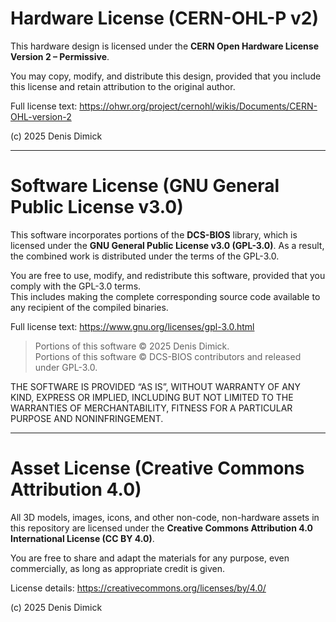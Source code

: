 # Hardware License (CERN-OHL-P v2)

This hardware design is licensed under the **CERN Open Hardware License Version 2 – Permissive**.

You may copy, modify, and distribute this design, provided that you include this license and retain attribution to the original author.

Full license text: https://ohwr.org/project/cernohl/wikis/Documents/CERN-OHL-version-2

(c) 2025 Denis Dimick


---

# Software License (GNU General Public License v3.0)

This software incorporates portions of the **DCS-BIOS** library, which is licensed under the **GNU General Public License v3.0 (GPL-3.0)**.
As a result, the combined work is distributed under the terms of the GPL-3.0.

You are free to use, modify, and redistribute this software, provided that you comply with the GPL-3.0 terms.  
This includes making the complete corresponding source code available to any recipient of the compiled binaries.

Full license text: https://www.gnu.org/licenses/gpl-3.0.html

> Portions of this software © 2025 Denis Dimick.  
> Portions of this software © DCS-BIOS contributors and released under GPL-3.0.

THE SOFTWARE IS PROVIDED “AS IS”, WITHOUT WARRANTY OF ANY KIND, EXPRESS OR IMPLIED, INCLUDING BUT NOT LIMITED TO THE WARRANTIES OF
MERCHANTABILITY, FITNESS FOR A PARTICULAR PURPOSE AND NONINFRINGEMENT.

---

# Asset License (Creative Commons Attribution 4.0)

All 3D models, images, icons, and other non-code, non-hardware assets in this repository are licensed under the 
**Creative Commons Attribution 4.0 International License (CC BY 4.0)**.

You are free to share and adapt the materials for any purpose, even commercially, as long as appropriate credit is given.

License details: https://creativecommons.org/licenses/by/4.0/

(c) 2025 Denis Dimick
